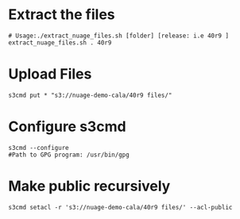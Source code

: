 # Extract the files

```
# Usage:./extract_nuage_files.sh [folder] [release: i.e 40r9 ]
extract_nuage_files.sh . 40r9
```

# Upload Files

```
s3cmd put * "s3://nuage-demo-cala/40r9 files/"
```

# Configure s3cmd

```
s3cmd --configure
#Path to GPG program: /usr/bin/gpg
```
# Make public recursively

```
s3cmd setacl -r 's3://nuage-demo-cala/40r9 files/' --acl-public
```

